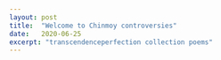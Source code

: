 ```yaml
---
layout: post
title:  "Welcome to Chinmoy controversies"
date:   2020-06-25
excerpt: "transcendenceperfection collection poems"
---
```


